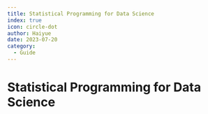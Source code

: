 ```yaml
---
title: Statistical Programming for Data Science
index: true
icon: circle-dot
author: Haiyue
date: 2023-07-20
category:
  - Guide
---
```


# Statistical Programming for Data Science